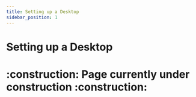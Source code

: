 ```yaml
---
title: Setting up a Desktop
sidebar_position: 1
---
```


# Setting up a Desktop

<h1>:construction: Page currently under construction :construction:</h1>